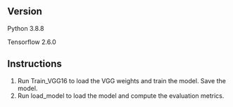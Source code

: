 ## Version

Python 3.8.8

Tensorflow 2.6.0

## Instructions

1. Run Train_VGG16 to load the VGG weights and train the model. Save the model.
2. Run load_model to load the model and compute the evaluation metrics.
